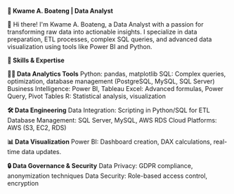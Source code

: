 **🚀 Kwame A. Boateng | Data Analyst**

👋 Hi there! I'm Kwame A. Boateng, a Data Analyst with a passion for transforming raw data into actionable insights. I specialize in data preparation, ETL processes, complex SQL queries, and advanced data visualization using tools like Power BI and Python.

**🔧 Skills & Expertise**

**👨‍💻 Data Analytics Tools**
Python: pandas, matplotlib
SQL: Complex queries, optimization, database management (PostgreSQL, MySQL, SQL Server)
Business Intelligence: Power BI, Tableau
Excel: Advanced formulas, Power Query, Pivot Tables
R: Statistical analysis, visualization

**🛠 Data Engineering**
Data Integration: Scripting in Python/SQL for ETL
Database Management: SQL Server, MySQL, AWS RDS
Cloud Platforms: AWS (S3, EC2, RDS)

**📊 Data Visualization**
Power BI: Dashboard creation, DAX calculations, real-time data updates.

**🔒 Data Governance & Security**
Data Privacy: GDPR compliance, anonymization techniques
Data Security: Role-based access control, encryption
